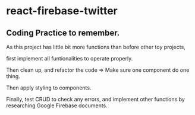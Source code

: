 # react-firebase-twitter

## Coding Practice to remember.

As this project has little bit more functions than before other toy projects,

first implement all funtionalities to operate properly.

Then clean up, and refactor the code => Make sure one component do one thing.

Then apply styling to components.

Finally, test CRUD to check any errors, and implement other functions by researching Google Firebase documents.
